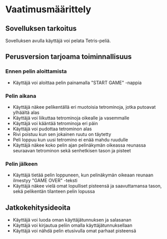 # Vaatimusmäärittely

## Sovelluksen tarkoitus

Sovelluksen avulla käyttäjä voi pelata Tetris-peliä.

## Perusversion tarjoama toiminnallisuus

### Ennen pelin aloittamista

- Käyttäjä voi aloittaa pelin painamalla "START GAME" -nappia

### Pelin aikana

- Käyttäjä näkee pelikentällä eri muotoisia tetrominoja, jotka putoavat ylhäältä alas
- Käyttäjä voi liikuttaa tetrominoja oikealle ja vasemmalle
- Käyttäjä voi kääntää tetrominoja eri päin
- Käyttäjä voi pudottaa tetrominon alas
- Rivi poistuu kun sen jokainen ruutu on täytetty
- Peli loppuu kun uusi tetromino ei enää mahdu ruudulle
- Käyttäjä näkee koko pelin ajan pelinäkymän oikeassa reunassa seuraavan tetrominon sekä senhetkisen tason ja pisteet

### Pelin jälkeen

- Käyttäjä tietää pelin loppuneen, kun pelinäkymän oikeaan reunaan ilmestyy "GAME OVER" -teksti
- Käyttäjä näkee vielä omat lopulliset pisteensä ja saavuttamansa tason, sekä pelikentän tilanteen pelin lopussa

## Jatkokehitysideoita

- Käyttäjä voi luoda oman käyttäjätunnuksen ja salasanan
- Käyttäjä voi kirjautua peliin omalla käyttäjätunnuksellaan
- Käyttäjä voi nähdä pelin etusivulla omat parhaat pisteensä
